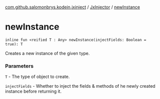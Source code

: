 [com.github.salomonbrys.kodein.jxinject](../index.md) / [JxInjector](index.md) / [newInstance](.)

# newInstance

`inline fun <reified T : Any> newInstance(injectFields: Boolean = true): T`

Creates a new instance of the given type.

### Parameters

`T` - The type of object to create.

`injectFields` - Whether to inject the fields &amp; methods of he newly created instance before returning it.